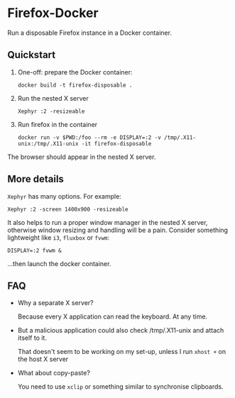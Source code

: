 Firefox-Docker
==============

Run a disposable Firefox instance in a Docker container.

Quickstart
----------

 1. One-off: prepare the Docker container:

        docker build -t firefox-disposable .

 2. Run the nested X server

        Xephyr :2 -resizeable

 3. Run firefox in the container

        docker run -v $PWD:/foo --rm -e DISPLAY=:2 -v /tmp/.X11-unix:/tmp/.X11-unix -it firefox-disposable

The browser should appear in the nested X server.

More details
------------

`Xephyr` has many options. For example:

    Xephyr :2 -screen 1400x900 -resizeable

It also helps to run a proper window manager in the nested X server, otherwise window resizing and handling will be a pain. Consider something lightweight like `i3`, `fluxbox` or `fvwm`:

    DISPLAY=:2 fvwm &

...then launch the docker container.

FAQ
---

 * Why a separate X server?

   Because every X application can read the keyboard. At any time.

 * But a malicious application could also check /tmp/.X11-unix and attach itself to it.

   That doesn't seem to be working on my set-up, unless I run `xhost +` on the host X server

 * What about copy-paste?

   You need to use `xclip` or something similar to synchronise clipboards.
